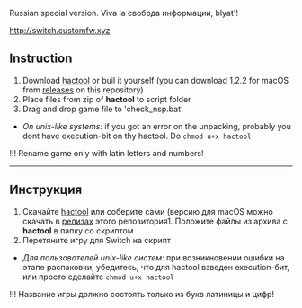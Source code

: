 Russian special version. Viva la свобода информации, blyat'!

http://switch.customfw.xyz

## Instruction

1. Download [hactool](https://github.com/SciresM/hactool/releases/latest) or buil it yourself (you can download 1.2.2 for macOS from [releases](https://github.com/rashevskyv/switch_game_checker/releases/latest) on this repository)
1. Place files from zip of **hactool** to script folder
1. Drag and drop game file to 'check_nsp.bat'
  * *On unix-like systems:* if you got an error on the unpacking, probably you dont have execution-bit on thу hactool. Do `chmod u+x hactool`

!!! Rename game only with latin letters and numbers!

____

## Инструкция

1. Скачайте [hactool](https://github.com/SciresM/hactool/releases/latest) или соберите сами (версию для macOS можно скачать в [релизах](https://github.com/rashevskyv/switch_game_checker/releases/latest) этого репозитория1. Положите файлы из архива с **hactool** в папку со скриптом
1. Перетяните игру для Switch на скрипт
  * *Для пользователей unix-like систем:* при возникновении ошибки на этапе распаковки, убедитесь, что для hactool взведен execution-бит, или просто сделайте `chmod u+x hactool`

!!! Название игры должно состоять только из букв латиницы и цифр!
